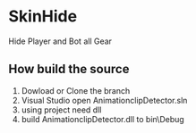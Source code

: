 # SkinHide

Hide Player and Bot all Gear

## How build the source
1. Dowload or Clone the branch
2. Visual Studio open AnimationclipDetector.sln
3. using project need dll
4. build AnimationclipDetector.dll to bin\Debug